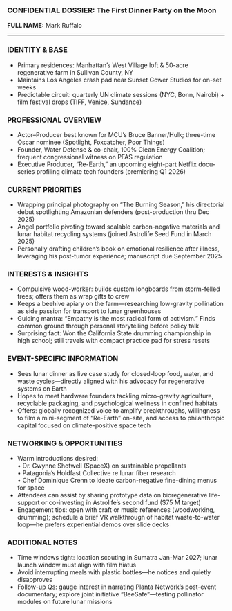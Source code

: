 ### CONFIDENTIAL DOSSIER: The First Dinner Party on the Moon

**FULL NAME:** Mark Ruffalo

---
### IDENTITY & BASE
- Primary residences: Manhattan’s West Village loft & 50-acre regenerative farm in Sullivan County, NY  
- Maintains Los Angeles crash pad near Sunset Gower Studios for on-set weeks  
- Predictable circuit: quarterly UN climate sessions (NYC, Bonn, Nairobi) + film festival drops (TIFF, Venice, Sundance)  

### PROFESSIONAL OVERVIEW
- Actor–Producer best known for MCU’s Bruce Banner/Hulk; three-time Oscar nominee (Spotlight, Foxcatcher, Poor Things)  
- Founder, Water Defense & co-chair, 100% Clean Energy Coalition; frequent congressional witness on PFAS regulation  
- Executive Producer, “Re-Earth,” an upcoming eight-part Netflix docu-series profiling climate tech founders (premiering Q1 2026)  

### CURRENT PRIORITIES
- Wrapping principal photography on “The Burning Season,” his directorial debut spotlighting Amazonian defenders (post-production thru Dec 2025)  
- Angel portfolio pivoting toward scalable carbon-negative materials and lunar habitat recycling systems (joined Astrolife Seed Fund in March 2025)  
- Personally drafting children’s book on emotional resilience after illness, leveraging his post-tumor experience; manuscript due September 2025  

### INTERESTS & INSIGHTS
- Compulsive wood-worker: builds custom longboards from storm-felled trees; offers them as wrap gifts to crew  
- Keeps a beehive apiary on the farm—researching low-gravity pollination as side passion for transport to lunar greenhouses  
- Guiding mantra: “Empathy is the most radical form of activism.” Finds common ground through personal storytelling before policy talk  
- Surprising fact: Won the California State drumming championship in high school; still travels with compact practice pad for stress resets  

### EVENT-SPECIFIC INFORMATION
- Sees lunar dinner as live case study for closed-loop food, water, and waste cycles—directly aligned with his advocacy for regenerative systems on Earth  
- Hopes to meet hardware founders tackling micro-gravity agriculture, recyclable packaging, and psychological wellness in confined habitats  
- Offers: globally recognized voice to amplify breakthroughs, willingness to film a mini-segment of “Re-Earth” on-site, and access to philanthropic capital focused on climate-positive space tech  

### NETWORKING & OPPORTUNITIES
- Warm introductions desired:  
  • Dr. Gwynne Shotwell (SpaceX) on sustainable propellants  
  • Patagonia’s Holdfast Collective re lunar fiber research  
  • Chef Dominique Crenn to ideate carbon-negative fine-dining menus for space  
- Attendees can assist by sharing prototype data on bioregenerative life-support or co-investing in Astrolife’s second fund ($75 M target)  
- Engagement tips: open with craft or music references (woodworking, drumming); schedule a brief VR walkthrough of habitat waste-to-water loop—he prefers experiential demos over slide decks  

### ADDITIONAL NOTES
- Time windows tight: location scouting in Sumatra Jan-Mar 2027; lunar launch window must align with film hiatus  
- Avoid interrupting meals with plastic bottles—he notices and quietly disapproves  
- Follow-up Qs: gauge interest in narrating Planta Network’s post-event documentary; explore joint initiative “BeeSafe”—testing pollinator modules on future lunar missions  
